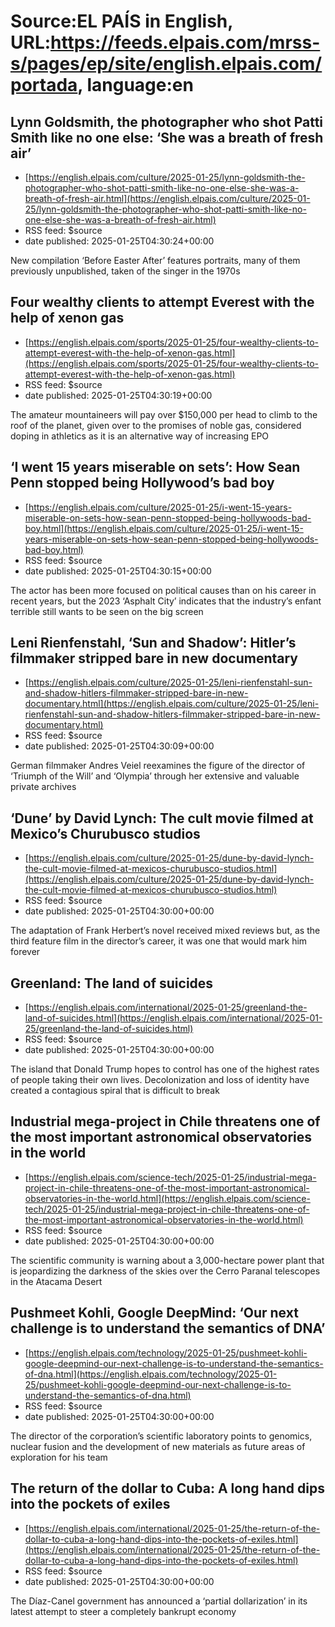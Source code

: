 # Source:EL PAÍS in English, URL:https://feeds.elpais.com/mrss-s/pages/ep/site/english.elpais.com/portada, language:en

## Lynn Goldsmith, the photographer who shot Patti Smith like no one else: ‘She was a breath of fresh air’
 - [https://english.elpais.com/culture/2025-01-25/lynn-goldsmith-the-photographer-who-shot-patti-smith-like-no-one-else-she-was-a-breath-of-fresh-air.html](https://english.elpais.com/culture/2025-01-25/lynn-goldsmith-the-photographer-who-shot-patti-smith-like-no-one-else-she-was-a-breath-of-fresh-air.html)
 - RSS feed: $source
 - date published: 2025-01-25T04:30:24+00:00

New compilation ‘Before Easter After’ features portraits, many of them previously unpublished, taken of the singer in the 1970s

## Four wealthy clients to attempt Everest with the help of xenon gas
 - [https://english.elpais.com/sports/2025-01-25/four-wealthy-clients-to-attempt-everest-with-the-help-of-xenon-gas.html](https://english.elpais.com/sports/2025-01-25/four-wealthy-clients-to-attempt-everest-with-the-help-of-xenon-gas.html)
 - RSS feed: $source
 - date published: 2025-01-25T04:30:19+00:00

The amateur mountaineers will pay over $150,000 per head to climb to the roof of the planet, given over to the promises of noble gas, considered doping in athletics as it is an alternative way of increasing EPO

## ‘I went 15 years miserable on sets’: How Sean Penn stopped being Hollywood’s bad boy
 - [https://english.elpais.com/culture/2025-01-25/i-went-15-years-miserable-on-sets-how-sean-penn-stopped-being-hollywoods-bad-boy.html](https://english.elpais.com/culture/2025-01-25/i-went-15-years-miserable-on-sets-how-sean-penn-stopped-being-hollywoods-bad-boy.html)
 - RSS feed: $source
 - date published: 2025-01-25T04:30:15+00:00

The actor has been more focused on political causes than on his career in recent years, but the 2023 ‘Asphalt City’ indicates that the industry’s enfant terrible still wants to be seen on the big screen

## Leni Rienfenstahl, ‘Sun and Shadow’: Hitler’s filmmaker stripped bare in new documentary
 - [https://english.elpais.com/culture/2025-01-25/leni-rienfenstahl-sun-and-shadow-hitlers-filmmaker-stripped-bare-in-new-documentary.html](https://english.elpais.com/culture/2025-01-25/leni-rienfenstahl-sun-and-shadow-hitlers-filmmaker-stripped-bare-in-new-documentary.html)
 - RSS feed: $source
 - date published: 2025-01-25T04:30:09+00:00

German filmmaker Andres Veiel reexamines the figure of the director of ‘Triumph of the Will’ and ‘Olympia’ through her extensive and valuable private archives

## ‘Dune’ by David Lynch: The cult movie filmed at Mexico’s Churubusco studios
 - [https://english.elpais.com/culture/2025-01-25/dune-by-david-lynch-the-cult-movie-filmed-at-mexicos-churubusco-studios.html](https://english.elpais.com/culture/2025-01-25/dune-by-david-lynch-the-cult-movie-filmed-at-mexicos-churubusco-studios.html)
 - RSS feed: $source
 - date published: 2025-01-25T04:30:00+00:00

The adaptation of Frank Herbert’s novel received mixed reviews but, as the third feature film in the director’s career, it was one that would mark him forever

## Greenland: The land of suicides
 - [https://english.elpais.com/international/2025-01-25/greenland-the-land-of-suicides.html](https://english.elpais.com/international/2025-01-25/greenland-the-land-of-suicides.html)
 - RSS feed: $source
 - date published: 2025-01-25T04:30:00+00:00

The island that Donald Trump hopes to control has one of the highest rates of people taking their own lives. Decolonization and loss of identity have created a contagious spiral that is difficult to break

## Industrial mega-project in Chile threatens one of the most important astronomical observatories in the world
 - [https://english.elpais.com/science-tech/2025-01-25/industrial-mega-project-in-chile-threatens-one-of-the-most-important-astronomical-observatories-in-the-world.html](https://english.elpais.com/science-tech/2025-01-25/industrial-mega-project-in-chile-threatens-one-of-the-most-important-astronomical-observatories-in-the-world.html)
 - RSS feed: $source
 - date published: 2025-01-25T04:30:00+00:00

The scientific community is warning about a 3,000-hectare power plant that is jeopardizing the darkness of the skies over the Cerro Paranal telescopes in the Atacama Desert

## Pushmeet Kohli, Google DeepMind: ‘Our next challenge is to understand the semantics of DNA’
 - [https://english.elpais.com/technology/2025-01-25/pushmeet-kohli-google-deepmind-our-next-challenge-is-to-understand-the-semantics-of-dna.html](https://english.elpais.com/technology/2025-01-25/pushmeet-kohli-google-deepmind-our-next-challenge-is-to-understand-the-semantics-of-dna.html)
 - RSS feed: $source
 - date published: 2025-01-25T04:30:00+00:00

The director of the corporation’s scientific laboratory points to genomics, nuclear fusion and the development of new materials as future areas of exploration for his team

## The return of the dollar to Cuba: A long hand dips into the pockets of exiles
 - [https://english.elpais.com/international/2025-01-25/the-return-of-the-dollar-to-cuba-a-long-hand-dips-into-the-pockets-of-exiles.html](https://english.elpais.com/international/2025-01-25/the-return-of-the-dollar-to-cuba-a-long-hand-dips-into-the-pockets-of-exiles.html)
 - RSS feed: $source
 - date published: 2025-01-25T04:30:00+00:00

The Díaz-Canel government has announced a ‘partial dollarization’ in its latest attempt to steer a completely bankrupt economy

